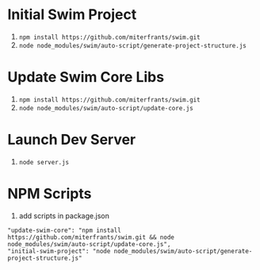 # Initial Swim Project
1. `npm install https://github.com/miterfrants/swim.git`
2. `node node_modules/swim/auto-script/generate-project-structure.js`

# Update Swim Core Libs
1. `npm install https://github.com/miterfrants/swim.git`
2. `node node_modules/swim/auto-script/update-core.js`

# Launch Dev Server
1. `node server.js`

# NPM Scripts
1. add scripts in package.json
```
"update-swim-core": "npm install https://github.com/miterfrants/swim.git && node node_modules/swim/auto-script/update-core.js",
"initial-swim-project": "node node_modules/swim/auto-script/generate-project-structure.js"
```
